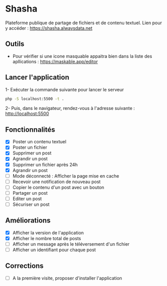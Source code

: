 # Shasha

Plateforme publique de partage de fichiers et de contenu textuel.
Lien pour y accéder : <https://shasha.alwaysdata.net>

## Outils

- Pour vérifier si une icone masquable appaitra bien dans la liste des apllications : <https://maskable.app/editor>

## Lancer l'application

1- Exécuter la commande suivante pour lancer le serveur

```bash
php -S localhost:5500 -t .
```

2- Puis, dans le navigateur, rendez-vous à l'adresse suivante : <http://localhost:5500>

## Fonctionnalités

- [x] Poster un contenu textuel
- [x] Poster un fichier
- [x] Supprimer un post
- [x] Agrandir un post
- [x] Supprimer un fichier après 24h
- [x] Agrandir un post
- [ ] Mode déconnecté : Afficher la page mise en cache
- [ ] Recevoir une notification de nouveau post
- [ ] Copier le contenu d'un post avec un bouton
- [ ] Partager un post
- [ ] Editer un post
- [ ] Sécuriser un post

## Améliorations

- [x] Afficher la version de l'application
- [x] Afficher le nombre total de posts
- [ ] Afficher un message après le téléversement d'un fichier
- [ ] Afficher un identifiant pour chaque post

## Corrections

- [ ] A la première visite, proposer d'installer l'application
